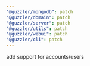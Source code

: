 ```yaml
---
"@guzzler/mongodb": patch
"@guzzler/domain": patch
"@guzzler/server": patch
"@guzzler/utils": patch
"@guzzler/webui": patch
"@guzzler/cli": patch
---
```


add support for accounts/users
